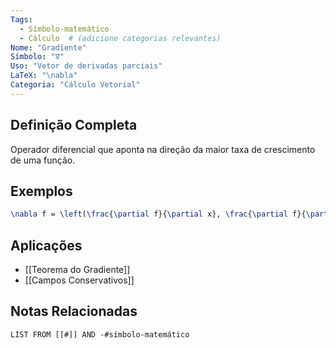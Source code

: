 ```yaml
---
Tags: 
  - Símbolo-matemático
  - Cálculo  # (adicione categorias relevantes)
Nome: "Gradiente"
Símbolo: "∇"
Uso: "Vetor de derivadas parciais"
LaTeX: "\nabla"
Categoria: "Cálculo Vetorial"
---
```


## Definição Completa
Operador diferencial que aponta na direção da maior taxa de crescimento de uma função.

## Exemplos
```latex
\nabla f = \left(\frac{\partial f}{\partial x}, \frac{\partial f}{\partial y}\right)
```

## Aplicações
- [[Teorema do Gradiente]]
- [[Campos Conservativos]]

## Notas Relacionadas
```dataview
LIST FROM [[#]] AND -#símbolo-matemático
```